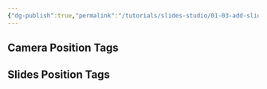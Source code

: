 ```yaml
---
{"dg-publish":true,"permalink":"/tutorials/slides-studio/01-03-add-slide-control-tags/","noteIcon":""}
---
```



## Camera Position Tags


## Slides Position Tags






